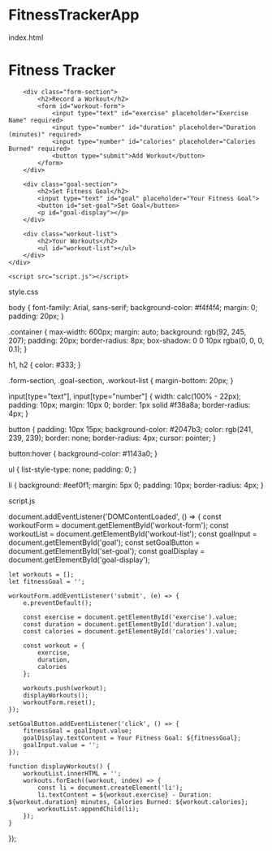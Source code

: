 # FitnessTrackerApp
index.html

<!DOCTYPE html>
<html lang="en">
<head>
    <meta charset="UTF-8">
    <meta name="viewport" content="width=device-width, initial-scale=1.0">
    <title>Fitness Tracker</title>
    <link rel="stylesheet" href="style.css">
</head>
<body>
    <div class="container">
        <h1>Fitness Tracker</h1>
        
        <div class="form-section">
            <h2>Record a Workout</h2>
            <form id="workout-form">
                <input type="text" id="exercise" placeholder="Exercise Name" required>
                <input type="number" id="duration" placeholder="Duration (minutes)" required>
                <input type="number" id="calories" placeholder="Calories Burned" required>
                <button type="submit">Add Workout</button>
            </form>
        </div>

        <div class="goal-section">
            <h2>Set Fitness Goal</h2>
            <input type="text" id="goal" placeholder="Your Fitness Goal">
            <button id="set-goal">Set Goal</button>
            <p id="goal-display"></p>
        </div>

        <div class="workout-list">
            <h2>Your Workouts</h2>
            <ul id="workout-list"></ul>
        </div>
    </div>

    <script src="script.js"></script>
</body>
</html>

style.css


body {
    font-family: Arial, sans-serif;
    background-color: #f4f4f4;
    margin: 0;
    padding: 20px;
}

.container {
    max-width: 600px;
    margin: auto;
    background: rgb(92, 245, 207);
    padding: 20px;
    border-radius: 8px;
    box-shadow: 0 0 10px rgba(0, 0, 0, 0.1);
}

h1, h2 {
    color: #333;
}

.form-section, .goal-section, .workout-list {
    margin-bottom: 20px;
}

input[type="text"], input[type="number"] {
    width: calc(100% - 22px);
    padding: 10px;
    margin: 10px 0;
    border: 1px solid #f38a8a;
    border-radius: 4px;
}

button {
    padding: 10px 15px;
    background-color: #2047b3;
    color: rgb(241, 239, 239);
    border: none;
    border-radius: 4px;
    cursor: pointer;
}

button:hover {
    background-color: #1143a0;
}

ul {
    list-style-type: none;
    padding: 0;
}

li {
    background: #eef0f1;
    margin: 5px 0;
    padding: 10px;
    border-radius: 4px;
}

script.js

  document.addEventListener('DOMContentLoaded', () => {
    const workoutForm = document.getElementById('workout-form');
    const workoutList = document.getElementById('workout-list');
    const goalInput = document.getElementById('goal');
    const setGoalButton = document.getElementById('set-goal');
    const goalDisplay = document.getElementById('goal-display');

    let workouts = [];
    let fitnessGoal = '';

    workoutForm.addEventListener('submit', (e) => {
        e.preventDefault();
        
        const exercise = document.getElementById('exercise').value;
        const duration = document.getElementById('duration').value;
        const calories = document.getElementById('calories').value;

        const workout = {
            exercise,
            duration,
            calories
        };

        workouts.push(workout);
        displayWorkouts();
        workoutForm.reset();
    });

    setGoalButton.addEventListener('click', () => {
        fitnessGoal = goalInput.value;
        goalDisplay.textContent = Your Fitness Goal: ${fitnessGoal};
        goalInput.value = '';
    });

    function displayWorkouts() {
        workoutList.innerHTML = '';
        workouts.forEach((workout, index) => {
            const li = document.createElement('li');
            li.textContent = ${workout.exercise} - Duration: ${workout.duration} minutes, Calories Burned: ${workout.calories};
            workoutList.appendChild(li);
        });
    }
});
